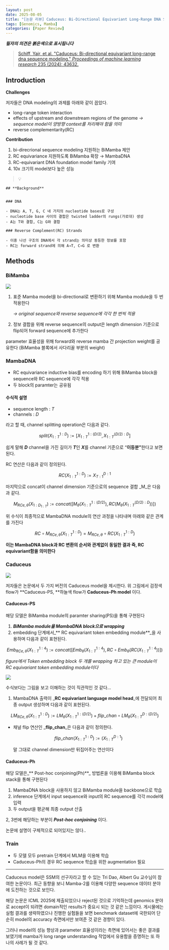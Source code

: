 ```yaml
---
layout: post
date: 2025-08-05
title: "[논문 리뷰] Caduceus: Bi-Directional Equivariant Long-Range DNA Sequence Modeling"
tags: [Genomics, Mamba]
categories: [Paper Review]
---
```


<span class="notion-red">_**필자의 의견은 붉은색으로 표시됩니다**_</span>


> [Schiff, Yair, et al. "Caduceus: Bi-directional equivariant long-range dna sequence modeling." ](https://pmc.ncbi.nlm.nih.gov/articles/PMC12189541/)[_Proceedings of machine learning research_](https://pmc.ncbi.nlm.nih.gov/articles/PMC12189541/)[ 235 (2024): 43632.](https://pmc.ncbi.nlm.nih.gov/articles/PMC12189541/)



## Introduction


**Challenges**


저자들은 DNA modeling의 과제를 아래와 같이 꼽았다.

- long-range token interaction
- effects of upstream and downstream regions of the genome 
_→ sequence model이 양방향 context를 처리해야 함을 의미_
- reverse complementarity(RC)

**Contribution**

1. bi-direcrional sequence modeling 지원하는 BiMamba 제안
1. RC equivariance 지원하도록 BiMamba 확장 → MambaDNA
1. RC-equivariant DNA foundation model family 기여
1. 10x 크기의 model보다 높은 성능

> 💡 


	## **Background**


	### DNA

	- DNA는 A, T, G, C 네 가지의 nucleotide bases로 구성
	- nucleotide base 사이의 결합은 twisted ladder의 rungs(가로대) 생성
	- A는 T와 결합, C는 G와 결합

	### Reverse Complement(RC) Strands

	- 이중 나선 구조의 DNA에서 각 strand는 의미상 동등한 정보를 포함
	- RC는 forward strand에 의해 A→T, C→G 로 변환


## Methods



### BiMamba


![](https://prod-files-secure.s3.us-west-2.amazonaws.com/542b861c-36a8-4051-84e5-8804b6728dba/2c247d59-7815-4980-99f0-8f0d21f445a7/image.png?X-Amz-Algorithm=AWS4-HMAC-SHA256&X-Amz-Content-Sha256=UNSIGNED-PAYLOAD&X-Amz-Credential=ASIAZI2LB466S6LCHW7M%2F20250812%2Fus-west-2%2Fs3%2Faws4_request&X-Amz-Date=20250812T230108Z&X-Amz-Expires=3600&X-Amz-Security-Token=IQoJb3JpZ2luX2VjENb%2F%2F%2F%2F%2F%2F%2F%2F%2F%2FwEaCXVzLXdlc3QtMiJHMEUCIQCJe3UvIZR7aHKbWjL8D2DnhiDXbhUfWtcKrfjCb%2BJu4gIgLSN2qFKJnGhPScU%2FXn%2Fyqf5LVg0IJyt3LhrHhi6Go20q%2FwMIHxAAGgw2Mzc0MjMxODM4MDUiDA8AYMrdXNy18ybP8SrcA%2FgRgqHXY7iE6D5dDCFjeaxSOUltvq%2BqyrHMzPLuKe1ERCJlw4kXaKSpbHgNNJpr2zpbWvQHpo7C3ykOOsLLYbt2WxohAEkhSRKglMXu0hhwyRFWRdNweM%2F11E3qrAHDsDlchTkiC4tsUMFzRjtSvNZ9DkajClIJBz5YbaIORSJKLSro2yBffwPr0OZpINLF9bIB72SMze27ylTL2oiSD5cwSF2zXbHqEjjkJoFi3Dlraj3bWnwxqcr43gkDrRIXaRx03YLaBrCQCOdtSfGJ6uAZjiRBShRc7mDpfpjLvAXQ1FqMr%2BLPYTCd5ILRRtSqRKurzBjk0VzQHWr370GTwt9LHgZ0czYSz0cCzUxxZHx5JZt2uJsVLglXfJv1PmI6EINFD6eyLnVZzEyyGZVRTQ0K1INIXAMUVKgTGAu9n9HbKfOmN3oU96gH7PCcxPZAJLaCESTjeQ4gSUvVI9Wg%2BMTiOsswaiFB2akL8gh3nb5sKaVZ31DaVdlrhvdzNhbon7TbDB2%2FXRsUMmRqMVWuvyHdFuWbZN0wNH%2FQz6CH3Nrz7FXhsT8nWVfgrJ2VI2KoEnItD6XGvwTpBPSWSWW5DnTLx%2BY4YsYCyVA0yK3aBETLYmUXqLqbQIH6E0mNMIbw7sQGOqUBP57d1QZ5x%2FXiTnLFUgDCB1oBOQ0hn%2BDgtO2Lrs916qmbCoJCUws7cY792WS%2FM8u6XGFPFdvyWoPfuZR2IzBl608kvab0seyVMl9lXHZhBz%2FltGBx87IKfRVzJ5jVVc%2Fde08C5WvZu7VggCankARpmWCFU1IPNYT1p4NRMufeiXPEDYkQcjvHhDyDZ31pSFFKuUiWx%2B9H%2FFDrRT4Q0tQwNLRPTvjh&X-Amz-Signature=8f0e181e5e4bb72ac321a533dd8dc1e7ec64705f03eb5e90da135c876385f54d&X-Amz-SignedHeaders=host&x-amz-checksum-mode=ENABLED&x-id=GetObject)

1. 표준 Mamba model을 bi-directional로 변환하기 위해 Mamba module을 두 번 적용한다

	_→ original sequence와 reverse sequence에 각각 한 번씩 적용_

1. 정보 결합을 위해 reverse sequence의 output은 length dimension 기준으로 flip되어 forward sequence에 추가한다

parameter 효율성을 위해 forward와 reverse mamba 간 projection weight를 공유한다 (BiMamba 블록에서 사다리꼴 부분의 weight)



### MambaDNA

- RC equivariance inductive bias를 encoding 하기 위해 BiMamba block을 sequence와 RC sequence에 각각 적용
- 두 block의 paramter는 공유됨


#### 수식적 설명

- sequence length : _T_
- channels : _D_

라고 할 때,  channel splitting operation은 다음과 같다.


$$
split(X^{1:D}_{1:T}):=[X^{1:(D/2)}_{1:T},X^{(D/2):D}_{1:T}]
$$


<span class="notion-red">쉽게 말해 </span><span class="notion-red">_**D**_</span><span class="notion-red"> channel을 가진 길이가 </span><span class="notion-red">_**T**_</span><span class="notion-red">인 </span><span class="notion-red">_**X**_</span><span class="notion-red">를 channel 기준으로 “</span><span class="notion-red">**이등분”**</span><span class="notion-red">한다고 보면 된다.</span>


RC 연산은 다음과 같이 정의된다.


$$
RC(X^{1:D}_{1:T}):=X^{D:1}_{T:1}
$$


마지막으로 concat이 channel dimension 기준으로의 sequence 결합 _M_은 다음과 같다.


$$
M_{RCe,\theta}(X_{1:D_{1:T}}):=concat([M_{\theta}(X^{1:(D/2)}_{1:T}),RC(M_{\theta}(X^{(D/2):D}_{1:T}))])
$$


위 수식이 최종적으로 MambaDNA module의 연산 과정을 나타내며 아래와 같은 관계를 가진다


$$
RC\circ M_{RCe,\theta}(X^{1:D}_{1:T}) = M_{RCe,\theta} \circ RC(X^{1:D}_{1:T})
$$


**이는 MambaDNA block과 RC 변환의 순서와 관계없이 동일한 결과 즉, RC equivariant함을 의미한다**



### Caduceus


![](https://prod-files-secure.s3.us-west-2.amazonaws.com/542b861c-36a8-4051-84e5-8804b6728dba/f94a60d7-8145-473b-aef9-7c68d3ec604a/image.png?X-Amz-Algorithm=AWS4-HMAC-SHA256&X-Amz-Content-Sha256=UNSIGNED-PAYLOAD&X-Amz-Credential=ASIAZI2LB466S6LCHW7M%2F20250812%2Fus-west-2%2Fs3%2Faws4_request&X-Amz-Date=20250812T230109Z&X-Amz-Expires=3600&X-Amz-Security-Token=IQoJb3JpZ2luX2VjENb%2F%2F%2F%2F%2F%2F%2F%2F%2F%2FwEaCXVzLXdlc3QtMiJHMEUCIQCJe3UvIZR7aHKbWjL8D2DnhiDXbhUfWtcKrfjCb%2BJu4gIgLSN2qFKJnGhPScU%2FXn%2Fyqf5LVg0IJyt3LhrHhi6Go20q%2FwMIHxAAGgw2Mzc0MjMxODM4MDUiDA8AYMrdXNy18ybP8SrcA%2FgRgqHXY7iE6D5dDCFjeaxSOUltvq%2BqyrHMzPLuKe1ERCJlw4kXaKSpbHgNNJpr2zpbWvQHpo7C3ykOOsLLYbt2WxohAEkhSRKglMXu0hhwyRFWRdNweM%2F11E3qrAHDsDlchTkiC4tsUMFzRjtSvNZ9DkajClIJBz5YbaIORSJKLSro2yBffwPr0OZpINLF9bIB72SMze27ylTL2oiSD5cwSF2zXbHqEjjkJoFi3Dlraj3bWnwxqcr43gkDrRIXaRx03YLaBrCQCOdtSfGJ6uAZjiRBShRc7mDpfpjLvAXQ1FqMr%2BLPYTCd5ILRRtSqRKurzBjk0VzQHWr370GTwt9LHgZ0czYSz0cCzUxxZHx5JZt2uJsVLglXfJv1PmI6EINFD6eyLnVZzEyyGZVRTQ0K1INIXAMUVKgTGAu9n9HbKfOmN3oU96gH7PCcxPZAJLaCESTjeQ4gSUvVI9Wg%2BMTiOsswaiFB2akL8gh3nb5sKaVZ31DaVdlrhvdzNhbon7TbDB2%2FXRsUMmRqMVWuvyHdFuWbZN0wNH%2FQz6CH3Nrz7FXhsT8nWVfgrJ2VI2KoEnItD6XGvwTpBPSWSWW5DnTLx%2BY4YsYCyVA0yK3aBETLYmUXqLqbQIH6E0mNMIbw7sQGOqUBP57d1QZ5x%2FXiTnLFUgDCB1oBOQ0hn%2BDgtO2Lrs916qmbCoJCUws7cY792WS%2FM8u6XGFPFdvyWoPfuZR2IzBl608kvab0seyVMl9lXHZhBz%2FltGBx87IKfRVzJ5jVVc%2Fde08C5WvZu7VggCankARpmWCFU1IPNYT1p4NRMufeiXPEDYkQcjvHhDyDZ31pSFFKuUiWx%2B9H%2FFDrRT4Q0tQwNLRPTvjh&X-Amz-Signature=a69e40d01f39ab66f996b54b615527ebcffeb770748f648753a245e17ba7508b&X-Amz-SignedHeaders=host&x-amz-checksum-mode=ENABLED&x-id=GetObject)


저자들은 논문에서 두 가지 버전의 Caduceus model을 제시한다. 위 그림에서 검정색 flow가 **Caduceus-PS, **하늘색 flow가 **Caduceus-Ph model** 이다.



#### Caduceus-PS


해당 모델은 BiMamba module의 paramter sharing(PS)을 통해 구현된다

1. _**BiMamba module을 MambaDNA block으로 wrapping**_
1. embedding 단계에서_** RC equivariant token embedding module**_을 사용하며 다음과 같이 표현된다.

$$
Emb_{RCe,\theta}(X^{1:4}_{1:T}):=concat([Emb_{\theta}(X^{1:4}_{1:T}),RC \circ Emb_{\theta}(RC(X^{1:4}_{1:T}))])
$$


_figure에서 Token embedding block 두 개를 wrapping 하고 있는 큰 module이 RC equivariant token embedding module이다_


![](https://prod-files-secure.s3.us-west-2.amazonaws.com/542b861c-36a8-4051-84e5-8804b6728dba/b175e4da-71eb-4e91-8c23-a06dabe673c9/image.png?X-Amz-Algorithm=AWS4-HMAC-SHA256&X-Amz-Content-Sha256=UNSIGNED-PAYLOAD&X-Amz-Credential=ASIAZI2LB466S6LCHW7M%2F20250812%2Fus-west-2%2Fs3%2Faws4_request&X-Amz-Date=20250812T230109Z&X-Amz-Expires=3600&X-Amz-Security-Token=IQoJb3JpZ2luX2VjENb%2F%2F%2F%2F%2F%2F%2F%2F%2F%2FwEaCXVzLXdlc3QtMiJHMEUCIQCJe3UvIZR7aHKbWjL8D2DnhiDXbhUfWtcKrfjCb%2BJu4gIgLSN2qFKJnGhPScU%2FXn%2Fyqf5LVg0IJyt3LhrHhi6Go20q%2FwMIHxAAGgw2Mzc0MjMxODM4MDUiDA8AYMrdXNy18ybP8SrcA%2FgRgqHXY7iE6D5dDCFjeaxSOUltvq%2BqyrHMzPLuKe1ERCJlw4kXaKSpbHgNNJpr2zpbWvQHpo7C3ykOOsLLYbt2WxohAEkhSRKglMXu0hhwyRFWRdNweM%2F11E3qrAHDsDlchTkiC4tsUMFzRjtSvNZ9DkajClIJBz5YbaIORSJKLSro2yBffwPr0OZpINLF9bIB72SMze27ylTL2oiSD5cwSF2zXbHqEjjkJoFi3Dlraj3bWnwxqcr43gkDrRIXaRx03YLaBrCQCOdtSfGJ6uAZjiRBShRc7mDpfpjLvAXQ1FqMr%2BLPYTCd5ILRRtSqRKurzBjk0VzQHWr370GTwt9LHgZ0czYSz0cCzUxxZHx5JZt2uJsVLglXfJv1PmI6EINFD6eyLnVZzEyyGZVRTQ0K1INIXAMUVKgTGAu9n9HbKfOmN3oU96gH7PCcxPZAJLaCESTjeQ4gSUvVI9Wg%2BMTiOsswaiFB2akL8gh3nb5sKaVZ31DaVdlrhvdzNhbon7TbDB2%2FXRsUMmRqMVWuvyHdFuWbZN0wNH%2FQz6CH3Nrz7FXhsT8nWVfgrJ2VI2KoEnItD6XGvwTpBPSWSWW5DnTLx%2BY4YsYCyVA0yK3aBETLYmUXqLqbQIH6E0mNMIbw7sQGOqUBP57d1QZ5x%2FXiTnLFUgDCB1oBOQ0hn%2BDgtO2Lrs916qmbCoJCUws7cY792WS%2FM8u6XGFPFdvyWoPfuZR2IzBl608kvab0seyVMl9lXHZhBz%2FltGBx87IKfRVzJ5jVVc%2Fde08C5WvZu7VggCankARpmWCFU1IPNYT1p4NRMufeiXPEDYkQcjvHhDyDZ31pSFFKuUiWx%2B9H%2FFDrRT4Q0tQwNLRPTvjh&X-Amz-Signature=7c153085a909d229e801151e5c39261483f6854a61efb86475c8a9fbd7aa111b&X-Amz-SignedHeaders=host&x-amz-checksum-mode=ENABLED&x-id=GetObject)


<span class="notion-red">수식보다는 그림을 보고 이해하는 것이 직관적인 것 같다…</span>

1. MambaDNA 출력이 _**RC equivariant language model head**_에 전달되어 최종 output 생성하며 다음과 같이 표현된다.

$$
LM_{RCe,\theta}(X^{1:D}_{1:T}):= LM_{\theta}(X^{1:(D/2)}_{1:T})+flip\_chan\circ LM_{\theta}(X^{D:(D/2)}_{1:T})
$$

- 채널 flip 연산인 _**flip\_chan**_은 다음과 같이 정의한다.

	$$
	flip\_chan(X^{1:D}_{1:T}):=(X^{D:1}_{1:T})
	$$


	말 그대로 channel dimension만 뒤집어주는 연산이다



#### Caduceus-Ph


해당 모델은_** Post-hoc conjoining(Ph)**_ 방법론을 이용해 BiMamba block stack을 통해 구현된다

1. MambaDNA block을 사용하지 않고 BiMamba module을 backbone으로 학습
1. inference 단계에서 input sequence와 input의 RC sequence를 각각 model에 입력
1. 두 output을 평균해 최종 output 산출

2, 3번에 해당하는 부분이 _**Post-hoc conjoining**_ 이다.


<span class="notion-red">논문에 설명이 구체적으로 되어있지는 않다..</span>



### Train

- 두 모델 모두 pretrain 단계에서 MLM을 이용해 학습
- Caduceus-Ph의 경우 RC sequence 학습을 위한 augmentation 필요

---


<span class="notion-red">Caduceus model은 SSM의 선구자라고 할 수 있는 Tri Dao, Albert Gu 교수님이 참여한 논문이다. 최근 동향을 보니 Mamba-2를 이용해 다양한 sequence 데이터 분야에 도전하는 것으로 보인다.</span>


<span class="notion-red">해당 논문은 ICML 2025에 제출되었으나 reject된 것으로 기억하는데 genomics 분야로 accept이 되려면 domain적인 results가 중요시 되는 것 같은 느낌이다. 게시물에는 실험 결과를 생략하였으나 진행한 실험들을 보면 benchmark dataset에 국한되어 단순히 model의 accuracy 측면에서만 보여준 것 같은 경향이 있다.</span>


<span class="notion-red">그러나 model의 성능 향상과 parameter 효율성이라는 측면에 있어서는 좋은 결과를 보였기에 mamba가 long range understanding 작업에서 유용함을 증명하는 또 하나의 사례가 될 것 같다.</span>

